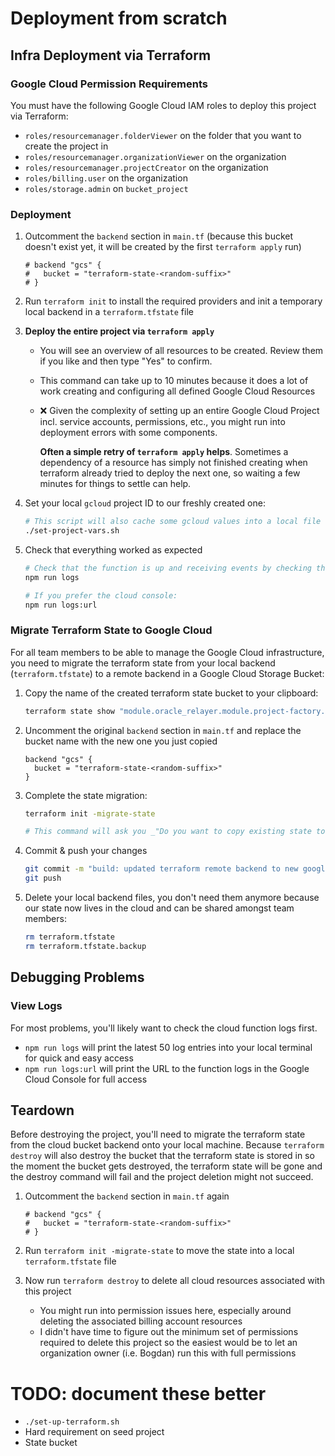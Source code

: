 # Deployment from scratch

## Infra Deployment via Terraform

### Google Cloud Permission Requirements

You must have the following Google Cloud IAM roles to deploy this project via Terraform:

- `roles/resourcemanager.folderViewer` on the folder that you want to create the project in
- `roles/resourcemanager.organizationViewer` on the organization
- `roles/resourcemanager.projectCreator` on the organization
- `roles/billing.user` on the organization
- `roles/storage.admin` on `bucket_project`

### Deployment

1. Outcomment the `backend` section in `main.tf` (because this bucket doesn't exist yet, it will be created by the first `terraform apply` run)

   ```hcl
   # backend "gcs" {
   #   bucket = "terraform-state-<random-suffix>"
   # }
   ```

1. Run `terraform init` to install the required providers and init a temporary local backend in a `terraform.tfstate` file

1. **Deploy the entire project via `terraform apply`**

   - You will see an overview of all resources to be created. Review them if you like and then type "Yes" to confirm.
   - This command can take up to 10 minutes because it does a lot of work creating and configuring all defined Google Cloud Resources
   - ❌ Given the complexity of setting up an entire Google Cloud Project incl. service accounts, permissions, etc., you might run
     into deployment errors with some components.

     **Often a simple retry of `terraform apply` helps**. Sometimes a dependency of a resource has simply not finished creating when
     terraform already tried to deploy the next one, so waiting a few minutes for things to settle can help.

1. Set your local `gcloud` project ID to our freshly created one:

   ```sh
   # This script will also cache some gcloud values into a local file which speeds up tasks like `npm run logs`
   ./set-project-vars.sh
   ```

1. Check that everything worked as expected

   ```sh
   # Check that the function is up and receiving events by checking the logs
   npm run logs

   # If you prefer the cloud console:
   npm run logs:url
   ```

### Migrate Terraform State to Google Cloud

For all team members to be able to manage the Google Cloud infrastructure, you need to migrate the terraform state from your local backend (`terraform.tfstate`) to a remote backend in a Google Cloud Storage Bucket:

1. Copy the name of the created terraform state bucket to your clipboard:

   ```sh
   terraform state show "module.oracle_relayer.module.project-factory.google_storage_bucket.project_bucket[0]" | grep name | awk -F '"' '{print $2}' | pbcopy
   ```

1. Uncomment the original `backend` section in `main.tf` and replace the bucket name with the new one you just copied

   ```hcl
   backend "gcs" {
     bucket = "terraform-state-<random-suffix>"
   }
   ```

1. Complete the state migration:

   ```sh
   terraform init -migrate-state

   # This command will ask you _"Do you want to copy existing state to the new backend?"_ — Make sure to type **YES** here to not re-create everything from scratch again
   ```

1. Commit & push your changes

   ```sh
   git commit -m "build: updated terraform remote backend to new google cloud storage bucket"
   git push
   ```

1. Delete your local backend files, you don't need them anymore because our state now lives in the cloud and can be shared amongst team members:

   ```sh
   rm terraform.tfstate
   rm terraform.tfstate.backup
   ```

## Debugging Problems

### View Logs

For most problems, you'll likely want to check the cloud function logs first.

- `npm run logs` will print the latest 50 log entries into your local terminal for quick and easy access
- `npm run logs:url` will print the URL to the function logs in the Google Cloud Console for full access

## Teardown

Before destroying the project, you'll need to migrate the terraform state from the cloud bucket backend onto your local machine.
Because `terraform destroy` will also destroy the bucket that the terraform state is stored in so the moment the bucket gets
destroyed, the terraform state will be gone and the destroy command will fail and the project deletion might not succeed.

1. Outcomment the `backend` section in `main.tf` again

   ```hcl
   # backend "gcs" {
   #   bucket = "terraform-state-<random-suffix>"
   # }
   ```

1. Run `terraform init -migrate-state` to move the state into a local `terraform.tfstate` file

1. Now run `terraform destroy` to delete all cloud resources associated with this project
   - You might run into permission issues here, especially around deleting the associated billing account resources
   - I didn't have time to figure out the minimum set of permissions required to delete this project so the easiest would be to let an organization owner (i.e. Bogdan) run this with full permissions

# TODO: document these better

- `./set-up-terraform.sh`
- Hard requirement on seed project
- State bucket
